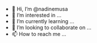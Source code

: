 - 👋 Hi, I’m @nadinemusa
- 👀 I’m interested in ...
- 🌱 I’m currently learning ...
- 💞️ I’m looking to collaborate on ...
- 📫 How to reach me ...

<!---
nadinemusa/nadinemusa is a ✨ special ✨ repository because its `README.md` (this file) appears on your GitHub profile.
You can click the Preview link to take a look at your changes.
--->
